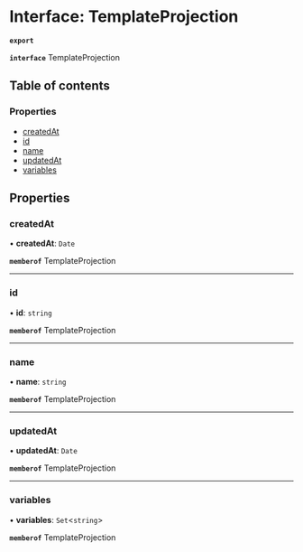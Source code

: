 # Interface: TemplateProjection

**`export`**

**`interface`** TemplateProjection

## Table of contents

### Properties

- [createdAt](TemplateProjection.md#createdat)
- [id](TemplateProjection.md#id)
- [name](TemplateProjection.md#name)
- [updatedAt](TemplateProjection.md#updatedat)
- [variables](TemplateProjection.md#variables)

## Properties

### createdAt

• **createdAt**: `Date`

**`memberof`** TemplateProjection

___

### id

• **id**: `string`

**`memberof`** TemplateProjection

___

### name

• **name**: `string`

**`memberof`** TemplateProjection

___

### updatedAt

• **updatedAt**: `Date`

**`memberof`** TemplateProjection

___

### variables

• **variables**: `Set`<`string`\>

**`memberof`** TemplateProjection
